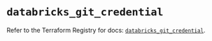 # `databricks_git_credential`

Refer to the Terraform Registry for docs: [`databricks_git_credential`](https://registry.terraform.io/providers/databricks/databricks/1.61.0/docs/resources/git_credential).
